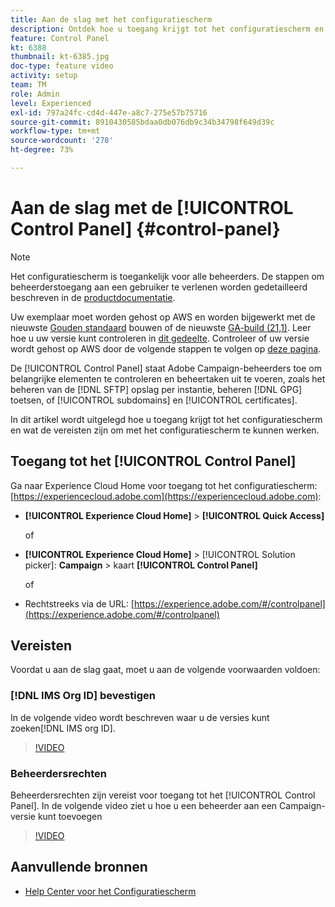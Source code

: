 ```yaml
---
title: Aan de slag met het configuratiescherm
description: Ontdek hoe u toegang krijgt tot het configuratiescherm en wat de vereisten zijn om met het configuratiescherm te kunnen werken.
feature: Control Panel
kt: 6388
thumbnail: kt-6385.jpg
doc-type: feature video
activity: setup
team: TM
role: Admin
level: Experienced
exl-id: 797a24fc-cd4d-447e-a8c7-275e57b75716
source-git-commit: 8910430585bdaa0db076db9c34b34798f649d39c
workflow-type: tm+mt
source-wordcount: '278'
ht-degree: 73%

---
```


# Aan de slag met de [!UICONTROL Control Panel] {#control-panel}

>[!NOTE]
>
> Het configuratiescherm is toegankelijk voor alle beheerders. De stappen om beheerderstoegang aan een gebruiker te verlenen worden gedetailleerd beschreven in de [productdocumentatie](https://experienceleague.adobe.com/docs/control-panel/using/discover-control-panel/managing-permissions.html?lang=nl#discover-control-panel).
>
> Uw exemplaar moet worden gehost op AWS en worden bijgewerkt met de nieuwste [Gouden standaard](https://experienceleague.adobe.com/docs/campaign-classic/using/release-notes/gs-release/gs-overview.html?lang=nl) bouwen of de nieuwste [GA-build (21,1)](https://experienceleague.adobe.com/docs/campaign-classic/using/release-notes/latest-release.html?lang=en#release-notes). Leer hoe u uw versie kunt controleren in [dit gedeelte](https://experienceleague.adobe.com/docs/campaign-classic/using/getting-started/starting-with-adobe-campaign/launching-adobe-campaign.html?lang=en#getting-your-campaign-version). Controleer of uw versie wordt gehost op AWS door de volgende stappen te volgen op [deze pagina](https://experienceleague.adobe.com/docs/control-panel/using/faq.html).

De [!UICONTROL Control Panel] staat Adobe Campaign-beheerders toe om belangrijke elementen te controleren en beheertaken uit te voeren, zoals het beheren van de [!DNL SFTP] opslag per instantie, beheren [!DNL GPG] toetsen, of [!UICONTROL subdomains] en [!UICONTROL certificates].

In dit artikel wordt uitgelegd hoe u toegang krijgt tot het configuratiescherm en wat de vereisten zijn om met het configuratiescherm te kunnen werken.

## Toegang tot het [!UICONTROL Control Panel]

Ga naar Experience Cloud Home voor toegang tot het configuratiescherm: [https://experiencecloud.adobe.com](https://experiencecloud.adobe.com):

* **[!UICONTROL Experience Cloud Home]** > **[!UICONTROL Quick Access]**

   of
* **[!UICONTROL Experience Cloud Home]**  > [!UICONTROL Solution picker]: **Campaign** > kaart **[!UICONTROL Control Panel]**

   of

* Rechtstreeks via de URL: [https://experience.adobe.com/#/controlpanel](https://experience.adobe.com/#/controlpanel)

## Vereisten

Voordat u aan de slag gaat, moet u aan de volgende voorwaarden voldoen:

### [!DNL IMS Org ID] bevestigen

In de volgende video wordt beschreven waar u de versies kunt zoeken[!DNL IMS org ID].

>[!VIDEO](https://video.tv.adobe.com/v/27183?quality=12)

### Beheerdersrechten

Beheerdersrechten zijn vereist voor toegang tot het [!UICONTROL Control Panel].
In de volgende video ziet u hoe u een beheerder aan een Campaign-versie kunt toevoegen

>[!VIDEO](https://video.tv.adobe.com/v/27147?quality=12)

## Aanvullende bronnen

* [Help Center voor het Configuratiescherm](https://experienceleague.adobe.com/docs/control-panel/using/control-panel-home.html?lang=nl)
